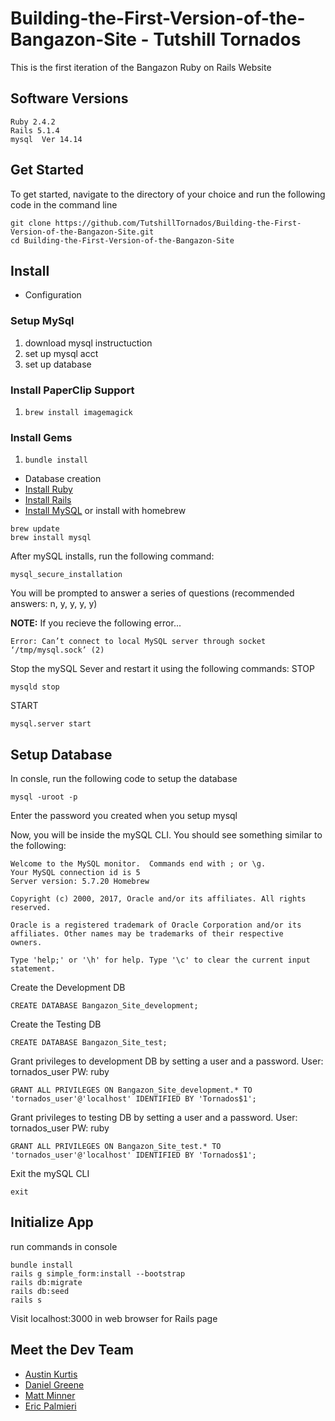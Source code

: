 # Building-the-First-Version-of-the-Bangazon-Site - Tutshill Tornados

This is the first iteration of the Bangazon Ruby on Rails Website

## Software Versions

```
Ruby 2.4.2
Rails 5.1.4
mysql  Ver 14.14
```

## Get Started
To get started, navigate to the directory of your choice and run the following code in the command line
```
git clone https://github.com/TutshillTornados/Building-the-First-Version-of-the-Bangazon-Site.git
cd Building-the-First-Version-of-the-Bangazon-Site
```
## Install

* Configuration
### Setup MySql
1. download mysql instructuction
1. set up mysql acct
1. set up database
### Install PaperClip Support
1. `brew install imagemagick`
### Install Gems
1. `bundle install`
* Database creation
* [Install Ruby](https://www.ruby-lang.org/en/documentation/installation/)
* [Install Rails](https://github.com/tbsvttr/install-ruby-and-rails)
* [Install MySQL](https://www.mysql.com/downloads/) or install with homebrew

```
brew update
brew install mysql
```
After mySQL installs, run the following command:
```
mysql_secure_installation
```
You will be prompted to answer a series of questions (recommended answers: n, y, y, y, y)

**NOTE:** If you recieve the following error...
```
Error: Can’t connect to local MySQL server through socket ‘/tmp/mysql.sock’ (2)
```
Stop the mySQL Sever and restart it using the following commands:
STOP
```
mysqld stop
```
START
```
mysql.server start
```
## Setup Database
In consle, run the following code to setup the database
```
mysql -uroot -p
```
Enter the password you created when you setup mysql

Now, you will be inside the mySQL CLI. You should see something similar to the following:
```
Welcome to the MySQL monitor.  Commands end with ; or \g.
Your MySQL connection id is 5
Server version: 5.7.20 Homebrew

Copyright (c) 2000, 2017, Oracle and/or its affiliates. All rights reserved.

Oracle is a registered trademark of Oracle Corporation and/or its
affiliates. Other names may be trademarks of their respective
owners.

Type 'help;' or '\h' for help. Type '\c' to clear the current input statement.
```
Create the Development DB
```
CREATE DATABASE Bangazon_Site_development;
```
Create the Testing DB
```
CREATE DATABASE Bangazon_Site_test;
```
Grant privileges to development DB by setting a user and a password. User: tornados_user PW: ruby
```
GRANT ALL PRIVILEGES ON Bangazon_Site_development.* TO 'tornados_user'@'localhost' IDENTIFIED BY 'Tornados$1';
```
Grant privileges to testing DB by setting a user and a password. User: tornados_user PW: ruby
```
GRANT ALL PRIVILEGES ON Bangazon_Site_test.* TO 'tornados_user'@'localhost' IDENTIFIED BY 'Tornados$1';
```
Exit the mySQL CLI
```
exit
```

## Initialize App

run commands in console
``` 
bundle install
rails g simple_form:install --bootstrap
rails db:migrate
rails db:seed
rails s
```
Visit localhost:3000 in web browser for Rails page

## Meet the Dev Team
- [Austin Kurtis](https://github.com/austinKurtis)
- [Daniel Greene](https://github.com/danielgreene101)
- [Matt Minner](https://github.com/Mminner4248)
- [Eric Palmieri](https://github.com/palmierie)
